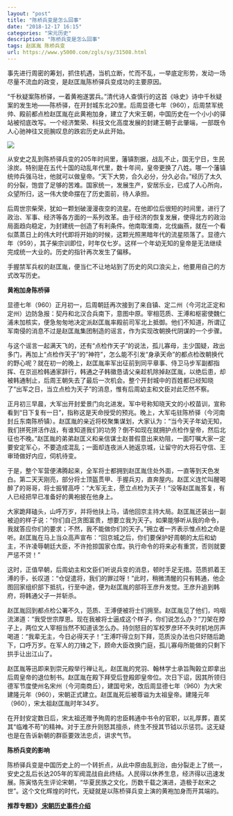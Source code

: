 ```yaml
---
layout: "post"
title: "陈桥兵变是怎么回事"
date: "2018-12-17 16:15"
categories: "宋元历史"
description: "陈桥兵变是怎么回事"
tags: 赵匡胤 陈桥兵变
url: https://www.y5000.com/zgls/sy/31508.html
---
```






事先进行周密的筹划，抓住机遇，当机立断，忙而不乱，一举底定形势，发动一场尽量不流血的政变，是赵匡胤陈桥驿兵变成功的主要原因。

“千秋疑案陈桥驿，一着黄袍遂罢兵。”清代诗人查慎行的这首《咏史》诗中千秋疑案的发生地——陈桥驿，在开封城东北20里。后周显德七年（960），后周禁军统帅、殿前都点检赵匡胤在此黄袍加身，建立了大宋王朝，中国历史在一个小小的驿站被彻底改写。一个经济繁荣、科技文化高度发展的封建王朝于此肇端，一部既令人心驰神往又扼腕叹息的跌宕历史从此开始。

![](https://img.y5000.com/uploads/allimg/180718/8-1PGQ44G05G.jpg)

从安史之乱到陈桥驿兵变的205年时间里，藩镇割据，战乱不止，国无宁日，生民涂炭。特别是在五代十国的动乱年代里，数十年间，皇帝更换了八姓。哪一个藩镇统帅兵强马壮，他就可以做皇帝。“天下大势，合久必分，分久必合。”经历了太久的分裂，饱尝了足够的苦难。国家统一，发展生产，安居乐业，已成了人心所向，众望所归，这一伟大使命摆在了历史面前，待人承担。

后周世宗柴荣，犹如一颗划破漫漫夜空的流星。在他即位后很短的时间里，进行了政治、军事、经济等各方面的一系列改革。由于经济的恢复发展，使得北方的政治局面趋向稳定，为封建统一创造了有利条件。他南取淮南，北伐幽燕，就在一个看似蒸蒸日上的伟大时代即将开始的时候，这颗光照黑暗年代的流星陨落了。显德六年（959），其子柴宗训即位，时年仅七岁。这样一个年幼无知的皇帝是无法继续完成统一大业的。历史的指针再次发生了偏移。

手握禁军兵权的赵匡胤，便当仁不让地站到了历史的风口浪尖上，他要用自己的方式改写历史。

**黄袍加身陈桥驿**

显德七年（960）正月初一，后周朝廷再次接到了来自镇、定二州（今河北正定和定州）边防急报：契丹和北汉合兵南下，意图中原。宰相范质、王溥和枢密使魏仁浦未加核实，便急匆匆地决定派赵匡胤率殿前司军北上抵御。他们不知道，所谓辽军南侵的消息不过是赵匡胤集团制造的谣言，作为实现改朝换代阴谋的一个步骤。

与这个谣言一起满天飞的，还有“点检作天子”的说法，孤儿寡母，主少国疑，政出多门，再加上“点检作天子”的“神符”，怎么能不引发“身承天命”的都点检改朝换代的野心呢？就在初一的晚上，赵匡胤率军出征前到同平章事、侍卫马步军副都指挥、在京巡检韩通家辞行，韩通之子韩徽恳请父亲趁机除掉赵匡胤，以绝后患，却被韩通制止，后周王朝失去了最后一次机会。整个开封城中的百姓都已经知晓了“出军之日，当立点检为天子”的消息，惟有后周幼主和文臣对此茫然不察。

正月初三早晨，大军出开封爱景门向北进发。军中号称知晓天文的小校苗训，宣称看到“日下复有一日”，指称这是天命授受的预兆。晚上，大军屯驻陈桥驿（今河南封丘东南陈桥镇）。赵匡胤的亲近将校聚集谋划，大家认为：“当今天子年幼无知，我们拼死拼活作战，有谁知道我们的功劳？倒不如现在就拥护点检作皇帝，然后北征也不晚。”赵匡胤的弟弟赵匡义和亲信谋士赵普假意出来劝阻，一面叮嘱大家一定要安定军心，不要造成混乱；一面却连夜派人驰返京城，让留守的大将石守信、王审琦做好内应，伺机待变。

于是，整个军营便沸腾起来，全军将士都拥到赵匡胤住处外面，一直等到天色发白。第二天天刚亮，部分将士顶盔贯甲、手握兵刃，直奔屋内。赵匡义连忙叫醒喝醉了的哥哥，将士振臂高呼：“大军无主，愿立点检为天子！”没等赵匡胤答复，有人已经把早已准备好的黄袍披在他身上。

大家跪拜磕头，山呼万岁，并将他扶上马，请他回京主持大局。赵匡胤还装出一副被迫的样子说：“你们自己贪图富贵，想要立我为天子。如果能够听从我的命令，我就答应你们的要求；不然，我不能做你们的天子。”拥立者一齐表示惟点检之命是听。赵匡胤在马上当众高声宣布：“回京城之后，你们要保护好周朝的太后和幼主，不许凌辱朝廷大臣，不许抢掠国家仓库。执行命令的将来必有重赏，否则就要严惩不贷！”

这时，正值早朝，后周幼主和文臣们听说兵变的消息，顿时手足无措。范质抓着王溥的手，长叹道：“仓促遣将，我们的罪过呀！”此时，稍微清醒的只有韩通，他企图回家组织部下抵抗，行至中途，便为赵匡胤的部将王彦升发觉。王彦升追到韩府，将韩通父子一并斩杀。

赵匡胤回到都点检公署不久，范质、王溥便被将士们拥至。赵匡胤见了他们，呜咽流涕道：“我受世宗厚恩。现在我被将士逼成这个样子，你们说怎么办？”刀架在脖子上，两位文人宰相当然不知道该怎么办。持剑怒目的军校罗彦环不失时机地厉声喝道：“我辈无主，今日必得天子！”王溥吓得立刻下拜，范质没办法也只好随后跪下，口呼万岁。在军人的刀锋之下，顾命大臣改换门庭，孤儿寡母所能做的只剩下拱手让出江山了。

赵匡胤等迅即来到崇元殿举行禅让礼，赵匡胤的党羽、翰林学士承旨陶榖立即拿出后周皇帝的退位制书。赵匡胤在殿下拜受后登殿即皇帝位。次日下诏，因其所领归德军节度使州名宋州（今河南商丘），建国号宋，改后周显德七年（960）为大宋建隆元年（960），宋朝正式建立。赵匡胤死后被尊谥为太祖皇帝。建隆元年（960），宋太祖赵匡胤时年34岁。

在开封安定数日后，宋太祖还赠予殉周的忠臣韩通中书令的官职，以礼厚葬，嘉奖其“临难不苟”的精神。对于王彦升则怒其擅杀，终生不授其节钺以示惩罚。这无疑也是在告诉新朝的群臣要效法忠贞，讲求气节。

**陈桥兵变的影响**

陈桥驿兵变是中国历史上的一个转折点，从此中原由乱到治，由分裂走上了统一，安史之乱后长达205年的军阀混战自此终结。人民得以休养生息，经济得以迅速发展。陈寅恪先生评论宋朝，“华夏民族之文化，历数千载之演进，造极于赵宋之世”。这个文化辉煌的时代，无疑就是以陈桥驿兵变上演的黄袍加身而开其端的。

**推荐专题》》[ 宋朝历史事件介绍](https://www.y5000.com/zgls/sy/31553.html)**
